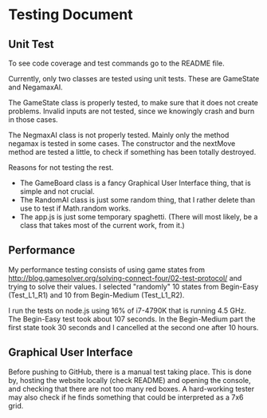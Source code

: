 # Testing Document

## Unit Test
To see code coverage and test commands go to the README file.

Currently, only two classes are tested using unit tests. These are GameState and NegamaxAI.

The GameState class is properly tested, to make sure that it does not create problems. Invalid inputs are not tested, since we knowingly crash and burn in those cases.

The NegmaxAI class is not properly tested. Mainly only the method negamax is tested in some cases. The constructor and the nextMove method are tested a little, to check if something has been totally destroyed.

Reasons for not testing the rest.
* The GameBoard class is a fancy Graphical User Interface thing, that is simple and not crucial.
* The RandomAI class is just some random thing, that I rather delete than use to test if Math.random works.
* The app.js is just some temporary spaghetti. (There will most likely, be a class that takes most of the current work, from it.)

## Performance
My performance testing consists of using game states from http://blog.gamesolver.org/solving-connect-four/02-test-protocol/ and trying to solve their values. I selected "randomly" 10 states from Begin-Easy (Test_L1_R1) and 10 from Begin-Medium (Test_L1_R2).

I run the tests on node.js using 16% of i7-4790K that is running 4.5 GHz. The Begin-Easy test took about 107 seconds. In the Begin-Medium part the first state took 30 seconds and I cancelled at the second one after 10 hours.

## Graphical User Interface
Before pushing to GitHub, there is a manual test taking place. This is done by, hosting the website locally (check README) and opening the console, and checking that there are not too many red boxes. A 	hard-working tester may also check if he finds something that could be interpreted as a 7x6 grid.
